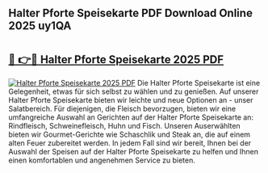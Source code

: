 ## Halter Pforte Speisekarte PDF Download Online 2025 uy1QA

# <h2><a href="http://gcebud5.nevu.top/?p=Halter+Pforte+Speisekarte">🔗 👉🔴 Halter Pforte Speisekarte 2025 PDF</a></h2>

[![Halter Pforte Speisekarte 2025 PDF](https://i.imgur.com/dBaPXMq.png)](http://gcebud5.nevu.top/?p=Halter+Pforte+Speisekarte)
Die Halter Pforte Speisekarte ist eine Gelegenheit, etwas für sich selbst zu wählen und zu genießen. Auf unserer Halter Pforte Speisekarte bieten wir leichte und neue Optionen an - unser Salatbereich. Für diejenigen, die Fleisch bevorzugen, bieten wir eine umfangreiche Auswahl an Gerichten auf der Halter Pforte Speisekarte an: Rindfleisch, Schweinefleisch, Huhn und Fisch. Unseren Auserwählten bieten wir Gourmet-Gerichte wie Schaschlik und Steak an, die auf einem alten Feuer zubereitet werden. In jedem Fall sind wir bereit, Ihnen bei der Auswahl der Speisen auf der Halter Pforte Speisekarte zu helfen und Ihnen einen komfortablen und angenehmen Service zu bieten.
